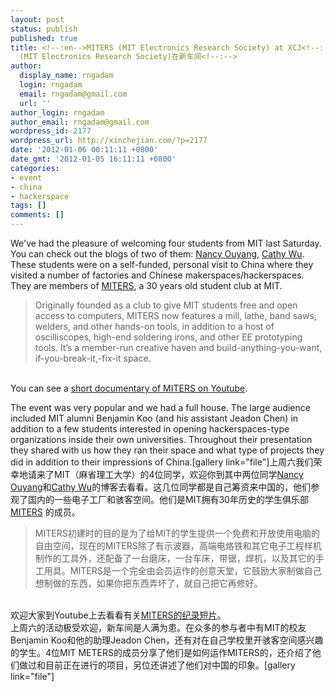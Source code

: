 ```yaml
---
layout: post
status: publish
published: true
title: <!--:en-->MITERS (MIT Electronics Research Society) at XCJ<!--:--><!--:zh-->MITERS
  (MIT Electronics Research Society)在新车间<!--:-->
author:
  display_name: rngadam
  login: rngadam
  email: rngadam@gmail.com
  url: ''
author_login: rngadam
author_email: rngadam@gmail.com
wordpress_id: 2177
wordpress_url: http://xinchejian.com/?p=2177
date: '2012-01-06 00:11:11 +0800'
date_gmt: '2012-01-05 16:11:11 +0800'
categories:
- event
- china
- hackerspace
tags: []
comments: []
---
```

<p><!--:en-->We've had the pleasure of welcoming four students from MIT last Saturday. You can check out the blogs of two of them:&nbsp;<a href="http://nouyang.blogspot.com/">Nancy Ouyang</a>, <a href="http://cathywu.posterous.com/">Cathy Wu</a>. These students were on a self-funded, personal visit to China where they visited a number of factories and Chinese makerspaces/hackerspaces. They are members of <a href="http://miters.mit.edu/">MITERS</a>, a 30 years old student club at MIT.</p>
<blockquote><p>Originally founded as a club to give MIT students free and open access to computers, MITERS now features a mill, lathe, band saws, welders, and other hands-on tools, in addition to a host of oscilliscopes, high-end soldering irons, and other EE prototyping tools. It&rsquo;s a member-run creative haven and build-anything-you-want, if-you-break-it,-fix-it space.</blockquote><br />
You can see a <a href="http://www.youtube.com/watch?v=jvLvdmiMQkU">short documentary of MITERS on Youtube</a>.</p>
<p>The event was very popular and we had a full house. The large audience included MIT alumni Benjamin Koo (and his assistant Jeadon Chen) in addition to a few students interested in opening hackerspaces-type organizations inside their own universities. Throughout their presentation they shared with us how they ran their space and what type of projects they did in addition to their impressions of China.[gallery link="file"]<!--:--><!--:zh-->上周六我们荣幸地请来了MIT（麻省理工大学）的4位同学，欢迎你到其中两位同学<a href="http://nouyang.blogspot.com/">Nancy Ouyang</a>和<a href="http://cathywu.posterous.com/">Cathy Wu</a>的博客去看看。这几位同学都是自己筹资来中国的，他们参观了国内的一些电子工厂和骇客空间。他们是MIT拥有30年历史的学生俱乐部 <a href="http://miters.mit.edu/">MITERS</a> 的成员。</p>
<blockquote><p>MITERS初建时的目的是为了给MIT的学生提供一个免费和开放使用电脑的自由空间，现在的MITERS除了有示波器，高端电烙铁和其它电子工程样机制作的工具外，还配备了一台磨床，一台车床，带锯，焊机，以及其它的手工用具。MITERS是一个完全由会员运作的创意天堂，它鼓励大家制做自己想制做的东西，如果你把东西弄坏了，就自己把它再修好。</blockquote><br />
欢迎大家到Youtube上去看看有关<a href="http://www.youtube.com/watch?v=jvLvdmiMQkU">MITERS的纪录短片</a>。<br />
上周六的活动极受欢迎，新车间是人满为患。在众多的参与者中有MIT的校友Benjamin Koo和他的助理Jeadon Chen，还有对在自己学校里开骇客空间感兴趣的学生。4位MIT METERS的成员分享了他们是如何运作MITERS的，还介绍了他们做过和目前正在进行的项目，另位还讲述了他们对中国的印象。[gallery link="file"]<!--:--></p>
